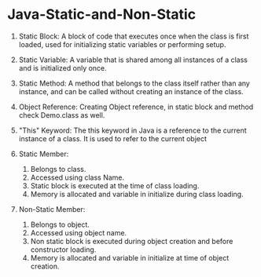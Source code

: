 # Java-Static-and-Non-Static


1. Static Block: A block of code that executes once when the class is first loaded, used for initializing static variables or performing setup.

2. Static Variable: A variable that is shared among all instances of a class and is initialized only once.

3. Static Method: A method that belongs to the class itself rather than any instance, and can be called without creating an instance of the class.

4. Object Reference: Creating Object reference, in static block and method check Demo.class as well.

5. "This" Keyword: The this keyword in Java is a reference to the current instance of a class. It is used to refer to the current object

6. Static Member:
    1. Belongs to class.
    2. Accessed using class Name.
    3. Static block is executed at the time of class loading.
    4. Memory is allocated and variable in initialize during class loading. 

7. Non-Static Member:
    1. Belongs to object.
    2. Accessed using object name.
    3. Non static block is executed during object creation and before constructor loading.
    4. Memory is allocated and variable in initialize at time of object creation.
